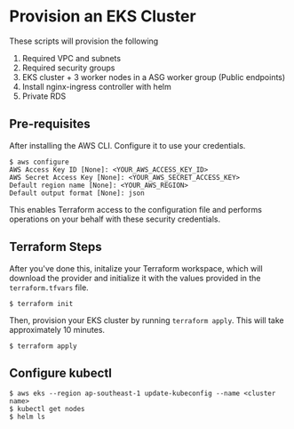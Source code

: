 # Provision an EKS Cluster

These scripts will provision the following

1. Required VPC and subnets
1. Required security groups
1. EKS cluster + 3 worker nodes in a ASG worker group (Public endpoints)
1. Install nginx-ingress controller with helm
1. Private RDS

## Pre-requisites

After installing the AWS CLI. Configure it to use your credentials.

```shell
$ aws configure
AWS Access Key ID [None]: <YOUR_AWS_ACCESS_KEY_ID>
AWS Secret Access Key [None]: <YOUR_AWS_SECRET_ACCESS_KEY>
Default region name [None]: <YOUR_AWS_REGION>
Default output format [None]: json
```

This enables Terraform access to the configuration file and performs operations on your behalf with these security credentials.

## Terraform Steps

After you've done this, initalize your Terraform workspace, which will download 
the provider and initialize it with the values provided in the `terraform.tfvars` file.

```shell
$ terraform init
```

Then, provision your EKS cluster by running `terraform apply`. This will 
take approximately 10 minutes.

```shell
$ terraform apply
```

## Configure kubectl

```shell
$ aws eks --region ap-southeast-1 update-kubeconfig --name <cluster name>
$ kubectl get nodes
$ helm ls
```
